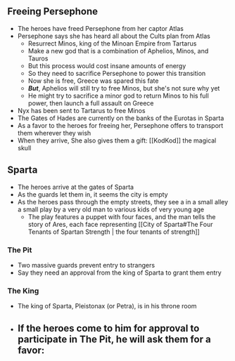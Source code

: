 ## Freeing Persephone
- The heroes have freed Persephone from her captor Atlas
- Persephone says she has heard all about the Cults plan from Atlas
	- Resurrect Minos, king of the Minoan Empire from Tartarus
	- Make a new god that is a combination of Aphelios, Minos, and Tauros
	- But this process would cost insane amounts of energy
	- So they need to sacrifice Persephone to power this transition
	- Now she is free, Greece was spared this fate
	- ***But***, Aphelios will still try to free Minos, but she's not sure why yet
	- He might try to sacrifice a minor god to return Minos to his full power, then launch a full assault on Greece
- Nyx has been sent to Tartarus to free Minos
- The Gates of Hades are currently on the banks of the Eurotas in Sparta
- As a favor to the heroes for freeing her, Persephone offers to transport them wherever they wish
- When they arrive, She also gives them a gift: [[KodKod]] the magical skull

## Sparta

- The heroes arrive at the gates of Sparta 
- As the guards let them in, it seems the city is empty
- As the heroes pass through the empty streets, they see a in a small alley a small play by a very old man to various kids of very young age
	- The play features a puppet with four faces, and the man tells the story of Ares, each face representing [[City of Sparta#The Four Tenants of Spartan Strength | the four tenants of strength]]
	
### The Pit

- Two massive guards prevent entry to strangers
- Say they need an approval from the king of Sparta to grant them entry

### The King

- The king of Sparta, Pleistonax (or Petra), is in his throne room
- If the heroes come to him for approval to participate in The Pit, he will ask them for a favor:
	- 